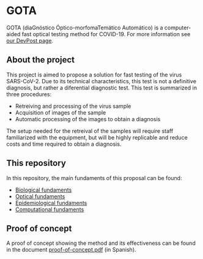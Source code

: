 # GOTA

GOTA (diaGnóstico Óptico-morfomaTemático Automático) is a computer-aided fast optical testing method for COVID-19. For more information see [our DevPost page](https://devpost.com/software/gota).

## About the project

This project is aimed to propose a solution for fast testing of the virus SARS-CoV-2. Due to its technical characteristics, this test is not a definitive diagnosis, but rather a diferential diagnostic test. This test is summarized in three procedures:

* Retreiving and processing of the virus sample
* Acquisition of images of the sample
* Automatic processing of the images to obtain a diagnosis

The setup needed for the retreival of the samples will require staff familiarized with the equipment, but will be highly replicable and reduce costs and time required to obtain a diagnosis.

## This repository

In this repository, the main fundaments of this proposal can be found:

* [Biological fundaments](biological-fundaments.md)
* [Optical fundaments](optical-fundaments.md)
* [Epidemiological fundaments](epidemiological-fundaments.md)
* [Computational fundaments](computational-fundaments.md)

## Proof of concept

A proof of concept showing the method and its effectiveness can be found in the document [proof-of-concept.pdf](proof-of-concept.pdf) (in Spanish).